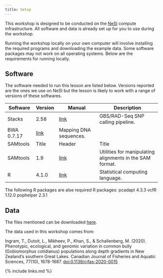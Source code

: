 ```yaml
---
title: Setup
---
```



This workshop is designed to be conducted on the [NeSI](https://www.nesi.org.nz) compute infrastructure. All software and data is already set up for you to use during the workshop.

Running the workshop locally on your own computer will involve installing the required programs and downloading the example data. Some software packages may not work on all operating systems. Below are the requirements for running locally.


## Software

The software needed to run this lesson are listed below. Versions reported are the ones we use on NeSI but the lesson is likely to work with a range of versions of these softwares.

| Software      | Version | Manual      | Description 	|
| ----------- | ----------- | ----------- | ----------- |
|Stacks | 2.58| [link](https://catchenlab.life.illinois.edu/stacks) | GBS/RAD-Seq SNP calling pipeline.|
|BWA	0.7.17 |	[link](http://bio-bwa.sourceforge.net/bwa.shtml) |		Mapping DNA sequences.|
| SAMtools      | Title       | Header      | Title       |
|SAMtools |	1.9	| [link](http://www.htslib.org/doc/samtools.html)		|Utilities for manipulating alignments in the SAM format.|
|R | 4.1.0 | [link](https://www.r-project.org/) | Statistical computing language.|



The following R packages are alse required
R packages:
pcadapt 4.3.3
vcfR 1.12.0
pophelper 2.3.1


## Data

The files mentioned can be downloaded [here](https://drive.google.com/file/d/1x10Htq1Ddooh0AznHUtxlgPhZEDEFrys/view?usp=sharing).

The data used in this workshop comes from:

Ingram, T., Dutoit, L., Mikheev, P., Khan, S., & Schallenberg, M. (2020). Phenotypic, ecological, and genomic variation in common bully (Gobiomorphus cotidianus) populations along depth gradients in New Zealand’s southern Great Lakes. Canadian Journal of Fisheries and Aquatic Sciences, 77(10), 1678-1687. [doi:0.1139/cjfas-2020-0015]( https://doi.org/10.1139/cjfas-2020-0015)



{% include links.md %}
